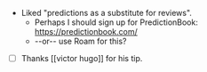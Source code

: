 - Liked "predictions as a substitute for reviews".
    - Perhaps I should sign up for PredictionBook: https://predictionbook.com/
    - --or-- use Roam for this?
- [ ] Thanks [[victor hugo]] for his tip.
